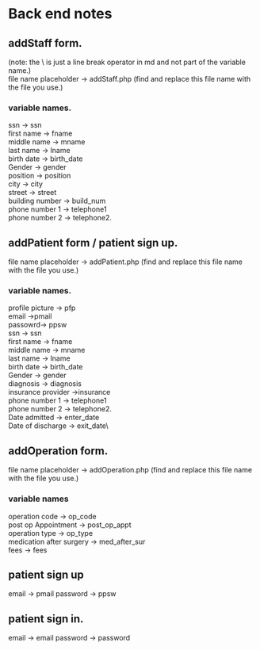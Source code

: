 # Back end notes
## addStaff form.
(note: the \ is just a line break operator in md and not part of the variable name.)\
file name placeholder -> addStaff.php
(find and replace this file name with the file you use.)

### variable names.
ssn -> ssn\
first name -> fname\
middle name -> mname\
last name -> lname\
birth date -> birth_date\
Gender -> gender\
position -> position\
city -> city\
street -> street\
building number -> build_num\
phone number 1 -> telephone1\
phone number 2 -> telephone2.

## addPatient form / patient sign up.

file name placeholder -> addPatient.php
(find and replace this file name with the file you use.)

### variable names.

profile picture -> pfp\
email ->pmail\
passowrd-> ppsw\
ssn -> ssn\
first name -> fname\
middle name -> mname\
last name -> lname\
birth date -> birth_date\
Gender -> gender\
diagnosis -> diagnosis\
insurance provider ->insurance\
phone number 1 -> telephone1\
phone number 2 -> telephone2.\
Date admitted -> enter_date\
Date of discharge -> exit_date\

## addOperation form.
file name placeholder -> addOperation.php
(find and replace this file name with the file you use.)

### variable names

operation code -> op_code\
post op Appointment -> post_op_appt\
operation type -> op_type\
medication after surgery -> med_after_sur\
fees -> fees
## patient sign up
email -> pmail
password -> ppsw

## patient sign in.
email -> email
password -> password
